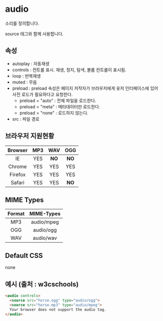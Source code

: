 # audio

소리를 정의합니다.

source 태그와 함께 사용합니다.

## 속성

* autoplay : 자동재생
* controls : 컨트롤 표시. 재생, 정지, 탐색, 볼륨 컨트롤이 표시됨.
* loop : 반복재생
* muted : 무음
* preload : preload 속성은 페이지 저작자가 브라우저에게 유저 인터페이스에 있어 사전 로드가 필요하다고 요청한다.
  * preload = "auto" : 전체 파일을 로드한다.
  * preload = "meta" : 메타데이터만 로드한다.
  * preload = "none" : 로드하지 않는다.
* src : 파일 경로

## 브라우저 지원현황

Browser|MP3   |WAV    |OGG
:-----:|:----:|:-----:|:--:
IE     |YES   |**NO**     |**NO**
Chrome |YES   |YES    |YES
Firefox|YES   |YES    |YES
Safari |YES   |YES    |**NO**

## MIME Types

Format | MIME-Types
:-----:|:--------:
MP3|audio/mpeg
OGG|audio/ogg
WAV|audio/wav

## Default CSS

none

## 예시 (출처 : w3cschools)

```html
<audio controls>
  <source src="horse.ogg" type="audio/ogg">
  <source src="horse.mp3" type="audio/mpeg">
  Your browser does not support the audio tag.
</audio>
```
